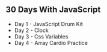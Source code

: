 ## 30 Days With JavaScript
- Day 1 - JavaScript Drum Kit
- Day 2 - Clock
- Day 3 - Css Variables
- Day 4 - Array Cardio Practice
